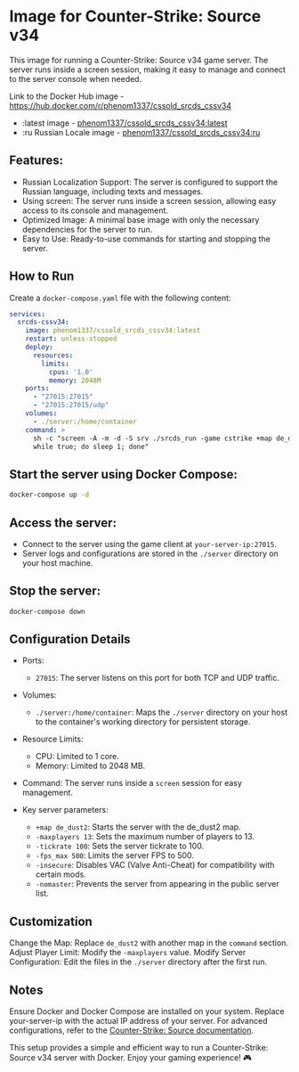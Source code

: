 # Image for Counter-Strike: Source v34

This image for running a Counter-Strike: Source v34 game server. The server runs inside a screen session, making it easy to manage and connect to the server console when needed.

Link to the Docker Hub image - https://hub.docker.com/r/phenom1337/cssold_srcds_cssv34
- :latest image - [phenom1337/cssold_srcds_cssv34:latest](https://hub.docker.com/layers/phenom1337/cssold_srcds_cssv34/latest/images/sha256-9bfe93a539fb504afa6939c650d75bca7a6969c67805d28e491990d5f7471cb2?tab=layers)
- :ru Russian Locale image - [phenom1337/cssold_srcds_cssv34:ru](https://hub.docker.com/layers/phenom1337/cssold_srcds_cssv34/ru/images/sha256-a8884e84b5e7be8ad7dfdd10a4288071972fbdfe7874eed8863e6b4817e9605a)

## Features:
- Russian Localization Support: The server is configured to support the Russian language, including texts and messages.
- Using screen: The server runs inside a screen session, allowing easy access to its console and management.
- Optimized Image: A minimal base image with only the necessary dependencies for the server to run.
- Easy to Use: Ready-to-use commands for starting and stopping the server.

## How to Run
Create a ```docker-compose.yaml``` file with the following content:

```yaml
services:
  srcds-cssv34:
    image: phenom1337/cssold_srcds_cssv34:latest
    restart: unless-stopped
    deploy:
      resources:
        limits:
          cpus: '1.0'
          memory: 2048M
    ports:
      - "27015:27015"
      - "27015:27015/udp"
    volumes:
      - ./server:/home/container
    command: >
      sh -c "screen -A -m -d -S srv ./srcds_run -game cstrike +map de_dust2 -ip 0.0.0.0 -port 27015 +tv_port 27016 -maxplayers 13 +sv_pure 2 -insecure -debug -condebug -localcser -nomaster -tickrate 100 -fps_max 500 -usercon;
      while true; do sleep 1; done"
```

## Start the server using Docker Compose:

```bash
docker-compose up -d
```

## Access the server:
- Connect to the server using the game client at ```your-server-ip:27015```.
- Server logs and configurations are stored in the ```./server``` directory on your host machine.

## Stop the server:

```bash
docker-compose down
```
## Configuration Details

- Ports:
    - ```27015```: The server listens on this port for both TCP and UDP traffic.

- Volumes:
    - ```./server:/home/container```: Maps the ```./server``` directory on your host to the container's working directory for persistent storage.

- Resource Limits:
    - CPU: Limited to 1 core.
    - Memory: Limited to 2048 MB.

- Command:
    The server runs inside a ```screen``` session for easy management.

- Key server parameters:
    - ```+map de_dust2```: Starts the server with the de_dust2 map.
    - ```-maxplayers 13```: Sets the maximum number of players to 13.
    - ```-tickrate 100```: Sets the server tickrate to 100.
    - ```-fps_max 500```: Limits the server FPS to 500.
    - ```-insecure```: Disables VAC (Valve Anti-Cheat) for compatibility with certain mods.
    - ```-nomaster```: Prevents the server from appearing in the public server list.

## Customization

Change the Map: Replace ```de_dust2``` with another map in the ```command``` section.
Adjust Player Limit: Modify the ```-maxplayers``` value.
Modify Server Configuration: Edit the files in the ```./server``` directory after the first run.

## Notes
Ensure Docker and Docker Compose are installed on your system.
Replace your-server-ip with the actual IP address of your server.
For advanced configurations, refer to the [Counter-Strike: Source documentation](https://developer.valvesoftware.com/wiki/Counter-Strike:_Source).

This setup provides a simple and efficient way to run a Counter-Strike: Source v34 server with Docker. Enjoy your gaming experience! 🎮
